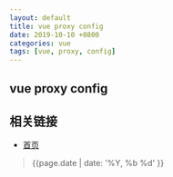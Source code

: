 ```yaml
---
layout: default
title: vue proxy config
date: 2019-10-10 +0800
categories: vue
tags: [vue, proxy, config]
---
```


## vue proxy config

## 





## 相关链接
- [首页](https://zhishan33.github.io/shanBlog/)

> {{page.date | date: '%Y, %b %d' }}
